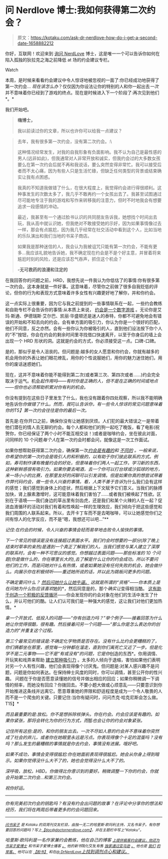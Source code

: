 # 问 Nerdlove 博士:我如何获得第二次约会？

> 原文：<https://kotaku.com/ask-dr-nerdlove-how-do-i-get-a-second-date-1658882212>

你好，互联网！欢迎来到 [询问 NerdLove](http://kotaku.com/askdrnerdlove) 博士，这是唯一一个可以告诉你如何在陷入孤独的狄拉克之海之前降低 at 场的约会建议专栏。

Watch

本周，是时候来看看约会建议中令人惊讶地被忽视的一面了:你已经成功地获得了第一次约会… *现在该怎么办*？仅仅因为你设法让你的特别的人和你一起出去*一次*并不意味着你已经到了游戏的终点。现在是时候进入下一个阶段了:再次见到他们*。*

我们开始吧。

> **嗨博士，**
> 
> 我以前读过你的文章，所以也许你可以给我一点建议？

> 去年，我有很多第一次约会，没有第二次约会。:\
> 
> 这种情况经常发生，对我的自我形象有负面影响。我不认为自己是最性感的男人(远非如此)，但我通常对人非常开放和诚实，但我约会过的大多数女孩要么在第一次约会后就不再和我说话，要么突然变得非常忙。我可以接受后者而不太心痛，因为有些人只是生活忙碌，但缺乏任何类型的背景或结束确实让我有点困惑。
> 
> 我真的不知道我做错了什么，在很大程度上，我觉得约会进行得很顺利。这种事发生的次数太多了，我几乎不敢再约一个女孩出去了。我甚至试图通过尽可能地专注于我的游戏和写作来转移我的注意力，但时不时地我会有想要追求一段感情的冲动。
> 
> 最近，我甚至有一个通过脸书认识的共同朋友告诉我，她想找个时间出去玩，我从高中就认识她，但我绝对不敢接受她的示好，因为如果事情像过去一样，那会有点尴尬，因为我几乎经常在社交活动中看到这个人，比如当地的乐队演出和我们当地的书呆子商店。
> 
> 如果我是那种迷信的人，我会认为我被诅咒只能有第一次约会，不能有更多...我应该礼貌地告诉她，我不确定现在约会是不是个好主意，并冒着将来尴尬时刻的风险，还是应该忍气吞声，抓住这个机会？
> 
> **-无可救药的浪漫和注定的**

在我回答你的问题之前，HRD，我想先说一件我认为你低估了的事情:你有很多第一次约会。这本身就是一件好事。这意味着，尽管你之前做了很多自我贬低的评论，但你的行为和表现方式意味着许多女性有兴趣更好地了解你，并和你约会。

这一点实际上很重要，因为它与我之前提到的一些事情联系在一起，一些约会教练和自助专栏不会告诉你的事情:从本质上来说， [约会是一个数字游戏](http://kotaku.com/ask-dr-nerdlove-dating-on-hard-mode-1641724259) 。无论你是艾玛·斯通、伊德瑞斯·艾尔巴、凯丽·华盛顿还是迷人的泰特，你都不可避免地会有错误的开始和不知去向的约会。会有单方面的吸引力，你认为你是一个很好的匹配，他们不同意，反之亦然。会有一些你认为你被吸引的人，直到他们设法按下你个人的“不”按钮，你会在约会的剩余时间里寻找借口快速离开，以至于你身后的墙上会出现一个 HRD 形状的洞。这就是约会的方式，你必须接受这一点。口碑-口碑。

是的，那似乎是令人沮丧的。但问题是:越多的女人愿意和你约会，你就有越多的机会用你的外表让她们眼花缭乱，用你的个性说服她们，用你的魅力迷住她们，用你的废话迷惑她们。

现在，这并不意味着你能不能得到第二次(或者第三次、第四次或者……)约会完全取决于运气。机会*起作用吗——有时你是正确的人，但不是在正确的时间或地点——但你也必须帮助积累对你有利的机会。*

你没有提到在这些日子里发生了什么，我也没有跟着你四处观察，所以我不能明确地告诉你*你做错了什么。然而，我*可以*告诉你，有一些令人惊讶的常见问题意味着你的T5】第一次约会往往是你的最后一次。*

首先是:在你开口之前，确保你没有让她感到厌烦。人们犯的最大错误之一是带着他们潜在的情人去无聊的约会。每个人都和他们的狗一起吃了晚饭，看了电影(祝贺你，你已经保证了两个小时不能互相交谈！)或者是咖啡约会，坐在彼此对面，问同样的 10 个问题*每个人*在第一次约会时都会问，就像这是一次工作面试。

如果你想帮助获得第二次约会，确保第一次[*约会是有趣的*](http://www.doctornerdlove.com/2012/02/awesome-first-dates/all/1/)*和 [*不同的*](http://www.doctornerdlove.com/2012/08/more-awesome-first-dates/all/1/) 。一般来说，你希望你的第一次约会是吸引人的和积极的，以有助于你们彼此联系的方式。例如，寿司制作课有晚餐约会的好处，但意味着你们两人一起工作，学习新的东西，这种新鲜感很有吸引力。如果你要去喝酒，去一个你可以打台球或沙狐球的地方，来一场小小的比赛，在那里友好的闲聊可以引发调情。但是如果你真的想尝试带着作弊代码约会，做一些令人兴奋的事情。看，人类不善于告诉*为什么我们会有这样的感觉；我们感觉到身体上的症状，然后根据上下文赋予它们意义。当我们的脉搏加快，肾上腺素激增时，这可能意味着我们害怕了……或者我们被唤起了性欲。区别在于语境——我们身边的草丛里有剑齿虎，还是我们和某个火辣的人在一起？促进血液循环的活动对我们有着和性唤起一样的生理效应，我们倾向于把这些感觉和我们周围的人联系起来。所以，去开卡丁车而不是去喝咖啡，可以让她感觉你们之间有惊人的化学反应，而不是“嗯，我想还可以吧…”**

*记住:在约会的时候，令人兴奋的事情会轻而易举地击败令人愉快的事情。*

*下一个常见的错误是没有连接超过表面水平。我们约会时想要的一部分(除了晚上结束时草率的亲热)是遇到一个真正了解我们的人。当我们感觉与某人建立了深厚的联系时，会有一种不可思议的感觉。你想越过表面问题——那些标准的 10 个问题(你是做什么的，你在哪里长大的),去了解是什么让你的约会成功。所以不要问他们的工作，而是问她对什么有热情，或者如果她没有任何失败的机会，她会做什么。*向*展示你在积极倾听——重述她所说的话，并以此为跳板问更多的问题。*

*不确定要问什么？ [然后问她什么让她牛逼。](http://www.doctornerdlove.com/2012/11/get-what-you-want-dating/) 这就是所谓的“资格”——你本质上是在问她为什么*你*应该喜欢*她的*，然后同意是的，那个*确实让*变得相当酷。 [这有助于创造一个积极的反馈循环](http://www.doctornerdlove.com/2012/07/chemistry-emotional-engagement/)——你会发现你的约会对象在他们的生活中发生了什么，并认可他们的酷。让人们认可我们是一种强大的感觉，这让我们对他们更加热情。*

*拿一个开放式、低投入的问题——“你有创造力吗？”举个例子——接着回答为什么她让你觉得很酷，很有趣。然后接着问另一个问题——“那么你是怎么表达你的创造力的”并重复这个过程。*

*第三个最常见的错误是:不确定化学物质是否存在。没有什么比约会更糟糕的了，你们俩都坐在那里，感觉每一分钟都在溜走，直到你们离死亡又近了一步。但是化学不是二元事物——它不是“有或没有”的问题，它是你*创造的东西*。你用调情、开玩笑和戏弄来帮助 [建立那种吸引力](http://www.doctornerdlove.com/2012/07/chemistry-sexual-tension/all/1/) 。太多的人倾向于退缩，害怕如果他们表明对另一个人有性兴趣，他们会表现得像个讨厌鬼。但问题是:对某人感兴趣不是问题，问题是你如何表达。在保持绅士风度的同时，你可以调情，甚至公开你的性兴趣。 问题在于你是否愿意读懂她的信号并做出相应的回应；如果你稍微调一下调情的频率，而她没有回应？你拨回去。不要小题大做或心烦意乱——只要意识到你开始推进这条线并远离它。愿意尊重她的界限和舒适程度是成为一个令人敬畏的人而不是一个爬虫的关键。只要记住:当你有疑问时，问问杰克·哈克尼斯会怎么做。T15】*

*而且最重要的是:*放松*。你不是想拆除核弹头。你在约会。约会应该是有趣的。如果你紧张，那将会转化为你的行为方式，而*那*也会让你的约会对象紧张。*

*记住所有这些:*是的，和你的朋友*出去。一次不尽如人意的约会并不意味着你突然成了社会的弃儿，或者你在她眼里永远是污点。你表现得像个十足的混蛋吗？没有吗？那么发生的最糟糕的事情就是你去约会，事情没有进展。哦好吧。*

*如果不成功，事情会变得很尴尬:你在她面前表现得很尴尬。她会从你身上得到暗示。如果你觉得没什么大不了的，她也会觉得没什么大不了的。*

*深呼吸，放松，HBD。你做得比你意识到的要好。稍微调整一下你的约会，你就会开始第二次约会…和第三次约会。*

*祝你好运。*

* * *

*你有完美初次约会的钥匙吗？有没有约会出问题的故事？在评论中分享你的想法和经历，我们将在两周后带着更多的约会问题回来。*

* * *

*[<small>问书呆子</small>](http://kotaku.com/askdrnerdlove) <small>是 *Kotaku* 的双周刊交友栏目，由独一无二的哈里斯·欧玛利主持，又名书呆子。有你想要回答的问题吗？写上</small>[<small>【doc@doctornerdlove.com】</small>](mailto:doc@doctornerdlove.com)<small>，并在主题栏中写上“Kotaku”。</small>*

*哈里斯·欧玛利是一名作家兼约会教练，他在自己的博客 [<small>上提供极客约会建议，他还为书呆子爱博士</small>](http://www.doctornerdlove.com/) <small>和书呆子爱博士播客</small> [<small>。</small>](https://kotaku.com/ask-dr-nerdlove-im-worried-my-girlfriend-doesnt-actu-1630640756) <small>他的新书*简化交友*有售</small> [<small>独家通过亚马逊</small>](http://bit.ly/simplifieddating) [<small>。</small>](http://kotaku.com/ask-dr-nerdlove-will-i-always-be-an-overweight-virgi-1647275166) <small>他也是</small> [<small>我们</small>](http://oneofus.net/) [<small>的常客。</small>](http://kotaku.com/ask-dr-nerdlove-i-cant-get-over-an-affair-with-my-mar-1573528327) <small>他可以在</small> [<small>【脸书】</small>](http://facebook.com/DrNerdLove) <small>和在</small>[<small>@ DrNerdLove</small>](http://twitter.com/DrNerdLove)[上找到调剂点心和建议。](http://kotaku.com/ask-dr-nerdlove-do-women-have-it-easier-in-dating-1596566465)*